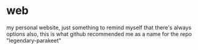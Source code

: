 # web
my personal website, just something to remind myself that there's always options
also, this is what github recommended me as a name for the repo  "legendary-parakeet"
